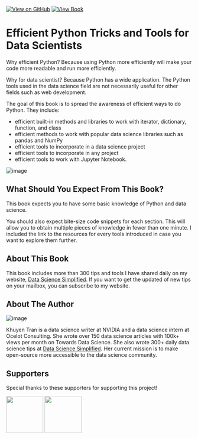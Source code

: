 [![View on GitHub](https://img.shields.io/badge/GitHub-View_on_GitHub-blue?logo=GitHub)](https://github.com/khuyentran1401/Efficient_Python_tricks_and_tools_for_data_scientists) [![View Book](https://img.shields.io/badge/Book-View%20Book-red?style=plastic&logo=book)](https://khuyentran1401.github.io/Efficient_Python_tricks_and_tools_for_data_scientists)
# Efficient Python Tricks and Tools for Data Scientists  

Why efficient Python? Because using Python more efficiently will make your code more readable and run more efficiently.

Why for data scientist? Because Python has a wide application. The Python tools used in the data science field are not necessarily useful for other fields such as web development. 

The goal of this book is to spread the awareness of efficient ways to do Python. They include:
* efficient built-in methods and libraries to work with iterator, dictionary, function, and class
* efficient methods to work with popular data science libraries such as pandas and NumPy
* efficient tools to incorporate in a data science project
* efficient tools to incorporate in any project
* efficient tools to work with Jupyter Notebook.

![image](tools.png)

## What Should You Expect From This Book?
This book expects you to have some basic knowledge of Python and data science. 

You should also expect bite-size code snippets for each section. This will allow you to obtain multiple pieces of knowledge in fewer than one minute. I included the link to the resources for every tools introduced in case you want to explore them further. 

## About This Book
This book includes more than 300 tips and tools I have shared daily on my website, [Data Science Simplified](https://mathdatasimplified.com/). If you want to get the updated of new tips on your mailbox, you can subscribe to my website. 

## About The Author

![image](mypic.jpeg)

Khuyen Tran is a data science writer at NVIDIA and a data science intern at Ocelot Consulting. She wrote over 150 data science articles with 100k+ views per month on Towards Data Science. She also wrote 300+ daily data science tips at [Data Science Simplified](https://mathdatasimplified.com/). Her current mission is to make open-source more accessible to the data science community. 

## Supporters
Special thanks to these supporters for supporting this project!

[<img src="https://github.com/khuyentran1401/Data-science/blob/master/img/danny.png?raw=true" width="100" height="100">](https://github.com/DataWithDanny) [<img src="https://github.com/khuyentran1401/Data-science/blob/master/img/sagar.jpeg?raw=true" width="100" height="100">](https://www.linkedin.com/in/sagar-ravindra-sonawane/)
